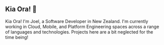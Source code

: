 ## Kia Ora! 👋

<!--
**Joel-Allan-NZ/Joel-Allan-NZ** is a ✨ _special_ ✨ repository because its `README.md` (this file) appears on your GitHub profile.

Here are some ideas to get you started:

- 🔭 I’m currently working on ...
- 🌱 I’m currently learning ...
- 👯 I’m looking to collaborate on ...
- 🤔 I’m looking for help with ...
- 💬 Ask me about ...
- 📫 How to reach me: ...
- 😄 Pronouns: ...
- ⚡ Fun fact: ...
-->
Kia Ora! I'm Joel, a Software Developer in New Zealand.
I'm currently working in Cloud, Mobile, and Platform Engineering spaces across a range of languages and technologies.
Projects here are a bit neglected for the time being!

